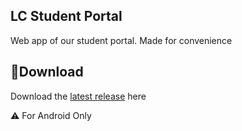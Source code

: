 ## LC Student Portal
Web app of our student portal. Made for convenience
## 💾**Download**
Download the [latest release](https://github.com/moonlighthowling616/web-redirect-app/releases) here

⚠️ For Android Only
